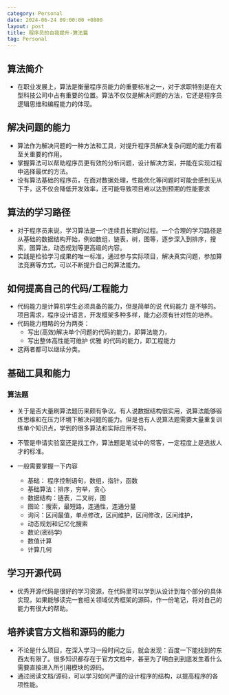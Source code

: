 ```yaml
---
category: Personal
date: 2024-06-24 09:00:00 +0800
layout: post
title: 程序员的自我提升-算法篇
tag: Personal
---
```


## 算法简介

+ 在职业发展上，算法是衡量程序员能力的重要标准之一，对于求职特别是在大型科技公司中占有重要的位置。算法不仅仅是解决问题的方法，它还是程序员逻辑思维和编程能力的体现。

## 解决问题的能力

+ 算法作为解决问题的一种方法和工具，对提升程序员解决复杂问题的能力有着至关重要的作用。
+ 掌握算法可以帮助程序员更有效的分析问题，设计解决方案，并能在实现过程中选择最优的方法。
+ 没有算法基础的程序员，在面对数据处理，性能优化等问题时可能会感到无从下手，这不仅会降低开发效率，还可能导致项目难以达到预期的性能要求

## 算法的学习路径

+ 对于程序员来说，学习算法是一个连续且长期的过程。一个合理的学习路径是从基础的数据结构开始，例如数组，链表，树，图等，逐步深入到排序，搜索，图算法，动态规划等更高级的内容。
+ 实践是检验学习成果的唯一标准，通过参与实际项目，解决真实问题，参加算法竞赛等方式，可以不断提升自己的算法能力。

## 如何提高自己的代码/工程能力

+ 代码能力是计算机学生必须具备的能力，但是简单的说 代码能力 是不够的。项目需求，程序设计语言，开发框架多种多样，能力必须有针对性的培养。
+ 代码能力粗略的分为两类：
  + 写出(高效)解决单个问题的代码的能力，即算法能力，
  + 写出整体高性能可维护 优雅 的代码的能力，即工程能力
+ 这两者都可以继续分类。

## 基础工具和能力

### 算法题

+ 关于是否大量刷算法题历来颇有争议。有人说数据结构很实用，说算法能够锻炼思维和在压力环境下解决问题的能力。但是也有人说算法题需要大量重复训练单个知识点，学到的很多算法和实际应用不符。
+ 不管是申请实验室还是找工作，算法题是笔试中的常客，一定程度上是选拔人才的标准。

+ 一般需要掌握一下内容
  + 基础： 程序控制语句，数组，指针，函数
  + 基础算法：排序，穷举，贪心
  + 数据结构：链表，二叉树，图
  + 图论：搜索，最短路，连通性，连通分量
  + 询问：区间最值，单点修改，区间维护，区间修改，区间维护，
  + 动态规划和记忆化搜索
  + 数论(密码学)
  + 数值计算
  + 计算几何

## 学习开源代码

+ 优秀开源代码是很好的学习资源，在代码里可以学到从设计到每个部分的具体实现，如果能够读完一套相关领域优秀框架的源码，作一份笔记，将对自己的能力有很大的帮助。

## 培养读官方文档和源码的能力

+ 不论是什么项目，在深入学习一段时间之后，就会发现：百度一下能找到的东西太有限了。很多知识都存在于官方文档中，甚至为了明白到到底发生着什么需要直接进入所引用模块的源码。
+ 通过阅读文档/源码，可以学习如何严谨的设计程序的结构，以提高程序的各项性能。